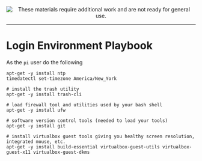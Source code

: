 <!--
Maintainer:   jeffskinnerbox@yahoo.com / www.jeffskinnerbox.me
Version:      0.0.1
-->


<div align="center">
<img src="http://www.foxbyrd.com/wp-content/uploads/2018/02/file-4.jpg" title="These materials require additional work and are not ready for general use." align="center">
</div>


----


# Login Environment Playbook

As the `pi` user do the following

```bash# install NTP and set your time zone
apt-get -y install ntp
timedatectl set-timezone America/New_York

# install the trash utility
apt-get -y install trash-cli

# load firewall tool and utilities used by your bash shell
apt-get -y install ufw

# software version control tools (needed to load your tools)
apt-get -y install git

# install virtualbox guest tools giving you healthy screen resolution, integrated mouse, etc.
apt-get -y install build-essential virtualbox-guest-utils virtualbox-guest-x11 virtualbox-guest-dkms
```
